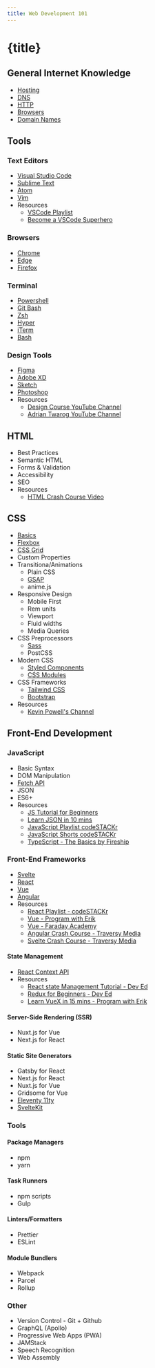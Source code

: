 ```yaml
---
title: Web Development 101
---
```


# {title}

## General Internet Knowledge

- [Hosting]()
- [DNS]()
- [HTTP]()
- [Browsers]()
- [Domain Names]()

## Tools

### Text Editors

- [Visual Studio Code]()
- [Sublime Text]()
- [Atom]()
- [Vim]()
- Resources
  - [VSCode Playlist](https://www.youtube.com/playlist?list=PLkwxH9e_vrAJshxiMo6gIavTr5kYsjPs7)
  - [Become a VSCode Superhero](https://vscodehero.com/)

### Browsers

- [Chrome]()
- [Edge]()
- [Firefox]()

### Terminal

- [Powershell]()
- [Git Bash]()
- [Zsh]()
- [Hyper]()
- [iTerm]()
- [Bash]()

### Design Tools

- [Figma]()
- [Adobe XD]()
- [Sketch]()
- [Photoshop]()
- Resources
  - [Design Course YouTube Channel](https://www.youtube.com/channel/UCVyRiMvfUNMA1UPlDPzG5Ow)
  - [Adrian Twarog YouTube Channel](https://www.youtube.com/channel/UCvM5YYWwfLwpcQgbRr68JLQ)

## HTML

- Best Practices
- Semantic HTML
- Forms & Validation
- Accessibility
- SEO
- Resources
  - [HTML Crash Course Video](https://www.youtube.com/watch?v=XiQ9rjaa2Ow)

## CSS

- [Basics](https://www.youtube.com/watch?v=Tfjd5yzCaxk)
- [Flexbox](https://www.youtube.com/watch?v=qqDH0T6K5gY)
- [CSS Grid](https://www.youtube.com/watch?v=BDOzg4lXcSg)
- Custom Properties
- Transitiona/Animations
  - Plain CSS
  - [GSAP](https://www.youtube.com/watch?v=ZT66N5hBiCE)
  - anime.js
- Responsive Design
  - Mobile First
  - Rem units
  - Viewport
  - Fluid widths
  - Media Queries
- CSS Preprocessors
  - [Sass](https://www.youtube.com/watch?v=BDOzg4lXcSg)
  - PostCSS
- Modern CSS
  - [Styled Components](https://styled-components.com/)
  - [CSS Modules](https://github.com/css-modules/css-modules)
- CSS Frameworks
  - [Tailwind CSS](https://tailwindcss.com/)
  - [Bootstrap]()
- Resources
  - [Kevin Powell's Channel](https://www.youtube.com/channel/UCJZv4d5rbIKd4QHMPkcABCw)

## Front-End Development

### JavaScript

- Basic Syntax
- DOM Manipulation
- [Fetch API](https://www.youtube.com/watch?v=djCuFrLLjVk)
- JSON
- ES6+
- Resources
  - [JS Tutorial for Beginners](https://www.youtube.com/watch?v=d5ob3WAGeZE)
  - [Learn JSON in 10 mins](https://www.youtube.com/watch?v=s6OIOL9OMYA)
  - [JavaScript Playlist codeSTACKr](https://www.youtube.com/playlist?list=PLkwxH9e_vrALRJKu7wfXby3MKeflhTu6B)
  - [JavaScript Shorts codeSTACKr](https://www.youtube.com/watch?v=bGDK1rpykOQ&list=PLkwxH9e_vrALlH7D0XLDn2td-uoHqHFxq)
  - [TypeScript - The Basics by Fireship](https://www.youtube.com/watch?v=ahCwqrYpIuM)

### Front-End Frameworks

- [Svelte]()
- [React]()
- [Vue]()
- [Angular]()
- Resources
  - [React Playlist - codeSTACKr](https://www.youtube.com/watch?v=UGcALH8kPC0&list=PLkwxH9e_vrAK4TdffpxKY3QGyHCpxFcQ0)
  - [Vue - Program with Erik](https://www.youtube.com/channel/UCshZ3rdoCLjDYuTR_RBubzw)
  - [Vue - Faraday Academy](https://www.youtube.com/channel/UCxA99Yr6P_tZF9_BgtMGAWA)
  - [Angular Crash Course - Traversy Media](https://www.youtube.com/watch?v=Fdf5aTYRW0E)
  - [Svelte Crash Course - Traversy Media](https://www.youtube.com/watch?v=uK2RnIzrQ0M)

#### State Management

- [React Context API]()
- Resources
  - [React state Management Tutorial - Dev Ed](https://www.youtube.com/watch?v=35lXWvCuM8o)
  - [Redux for Beginners - Dev Ed](https://www.youtube.com/watch?v=CVpUuw9XSjY)
  - [Learn VueX in 15 mins - Program with Erik](https://www.youtube.com/watch?v=oxUyIzDbZts)

#### Server-Side Rendering (SSR)

- Nuxt.js for Vue
- Next.js for React

#### Static Site Generators

- Gatsby for React
- Next.js for React
- Nuxt.js for Vue
- Gridsome for Vue
- [Eleventy 11ty](https://www.11ty.dev/)
- [SvelteKit](https://kit.svelte.dev/)

### Tools

#### Package Managers

- npm
- yarn

#### Task Runners

- npm scripts
- Gulp

#### Linters/Formatters

- Prettier
- ESLint

#### Module Bundlers

- Webpack
- Parcel
- Rollup

### Other

- Version Control - Git + Github
- GraphQL (Apollo)
- Progressive Web Apps (PWA)
- JAMStack
- Speech Recognition
- Web Assembly
